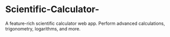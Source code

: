 # Scientific-Calculator-
A feature-rich scientific calculator web app. Perform advanced calculations, trigonometry, logarithms, and more.
